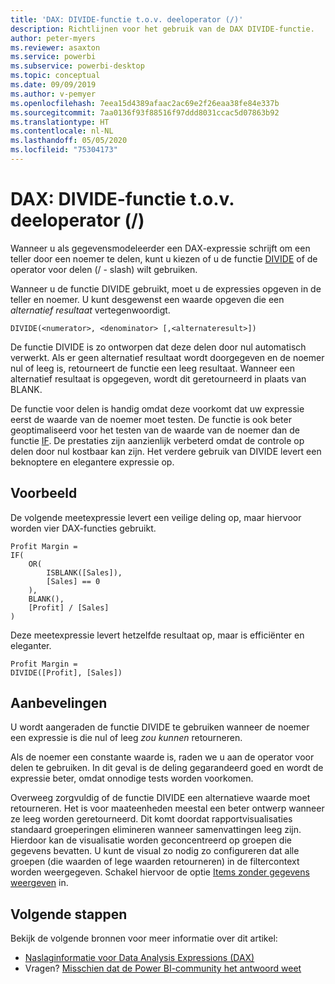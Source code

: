 ```yaml
---
title: 'DAX: DIVIDE-functie t.o.v. deeloperator (/)'
description: Richtlijnen voor het gebruik van de DAX DIVIDE-functie.
author: peter-myers
ms.reviewer: asaxton
ms.service: powerbi
ms.subservice: powerbi-desktop
ms.topic: conceptual
ms.date: 09/09/2019
ms.author: v-pemyer
ms.openlocfilehash: 7eea15d4389afaac2ac69e2f26eaa38fe84e337b
ms.sourcegitcommit: 7aa0136f93f88516f97ddd8031ccac5d07863b92
ms.translationtype: HT
ms.contentlocale: nl-NL
ms.lasthandoff: 05/05/2020
ms.locfileid: "75304173"
---
```

# <a name="dax-divide-function-vs-divide-operator-"></a>DAX: DIVIDE-functie t.o.v. deeloperator (/)

Wanneer u als gegevensmodeleerder een DAX-expressie schrijft om een teller door een noemer te delen, kunt u kiezen of u de functie [DIVIDE](/dax/divide-function-dax) of de operator voor delen (/ - slash) wilt gebruiken.

Wanneer u de functie DIVIDE gebruikt, moet u de expressies opgeven in de teller en noemer. U kunt desgewenst een waarde opgeven die een _alternatief resultaat_ vertegenwoordigt.

```dax
DIVIDE(<numerator>, <denominator> [,<alternateresult>])
```

De functie DIVIDE is zo ontworpen dat deze delen door nul automatisch verwerkt. Als er geen alternatief resultaat wordt doorgegeven en de noemer nul of leeg is, retourneert de functie een leeg resultaat. Wanneer een alternatief resultaat is opgegeven, wordt dit geretourneerd in plaats van BLANK.

De functie voor delen is handig omdat deze voorkomt dat uw expressie eerst de waarde van de noemer moet testen. De functie is ook beter geoptimaliseerd voor het testen van de waarde van de noemer dan de functie [IF](/dax/if-function-dax). De prestaties zijn aanzienlijk verbeterd omdat de controle op delen door nul kostbaar kan zijn. Het verdere gebruik van DIVIDE levert een beknoptere en elegantere expressie op.

## <a name="example"></a>Voorbeeld

De volgende meetexpressie levert een veilige deling op, maar hiervoor worden vier DAX-functies gebruikt.

```dax
Profit Margin =
IF(
    OR(
        ISBLANK([Sales]),
        [Sales] == 0
    ),
    BLANK(),
    [Profit] / [Sales]
)
```

Deze meetexpressie levert hetzelfde resultaat op, maar is efficiënter en eleganter.

```dax
Profit Margin =
DIVIDE([Profit], [Sales])
```

## <a name="recommendations"></a>Aanbevelingen

U wordt aangeraden de functie DIVIDE te gebruiken wanneer de noemer een expressie is die nul of leeg _zou kunnen_ retourneren.

Als de noemer een constante waarde is, raden we u aan de operator voor delen te gebruiken. In dit geval is de deling gegarandeerd goed en wordt de expressie beter, omdat onnodige tests worden voorkomen.

Overweeg zorgvuldig of de functie DIVIDE een alternatieve waarde moet retourneren. Het is voor maateenheden meestal een beter ontwerp wanneer ze leeg worden geretourneerd. Dit komt doordat rapportvisualisaties standaard groeperingen elimineren wanneer samenvattingen leeg zijn. Hierdoor kan de visualisatie worden geconcentreerd op groepen die gegevens bevatten. U kunt de visual zo nodig zo configureren dat alle groepen (die waarden of lege waarden retourneren) in de filtercontext worden weergegeven. Schakel hiervoor de optie [Items zonder gegevens weergeven](../desktop-show-items-no-data.md) in.

## <a name="next-steps"></a>Volgende stappen

Bekijk de volgende bronnen voor meer informatie over dit artikel:

- [Naslaginformatie voor Data Analysis Expressions (DAX)](/dax/)
- Vragen? [Misschien dat de Power BI-community het antwoord weet](https://community.powerbi.com/)
